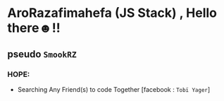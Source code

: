 # AroRazafimahefa (JS Stack) , Hello there☻!!
## pseudo `SmookRZ`
### HOPE:
* Searching Any Friend(s) to code Together [facebook : `Tobï Yager`]
